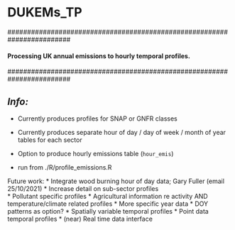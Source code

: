 # DUKEMs_TP

########################################################################
#### **Processing UK annual emissions to hourly temporal profiles.**
########################################################################

*Info:*
----------------

* Currently produces profiles for SNAP or GNFR classes
* Currently produces separate hour of day / day of week / month of year tables for each sector
* Option to produce hourly emissions table (`hour_emis`)

* run from ./R/profile_emissions.R


Future work: 
    * Integrate wood burning hour of day data; Gary Fuller (email 25/10/2021)
    * Increase detail on sub-sector profiles\
    * Pollutant specific profiles
    * Agricultural information re activity AND temperature/climate related profiles
    * More specific year data
    * DOY patterns as option?
    * Spatially variable temporal profiles
    * Point data temporal profiles
    * (near) Real time data interface
    

